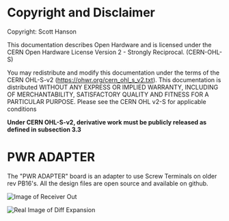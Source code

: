 # Copyright and Disclaimer
Copyright: Scott Hanson

This documentation describes Open Hardware and is licensed under the CERN Open Hardware License Version 2 - Strongly Reciprocal. (CERN-OHL-S)

You may redistribute and modify this documentation under the terms of the CERN OHL-S-v2 (https://ohwr.org/cern_ohl_s_v2.txt). This documentation is distributed WITHOUT ANY EXPRESS OR IMPLIED WARRANTY, INCLUDING OF MERCHANTABILITY, SATISFACTORY QUALITY AND FITNESS FOR A PARTICULAR PURPOSE. Please see the CERN OHL v2-S for applicable conditions

**Under CERN OHL-S-v2, derivative work must be publicly released as defined in subsection 3.3**

# PWR ADAPTER

The "PWR ADAPTER" board is an adapter to use Screw Terminals on older rev PB16's.  All the design files are open source and available on github.


![Image of Receiver Out](https://github.com/computergeek1507/PB_16/raw/master/PWR_ADAPTER/PWR_ADAPTER.png)

![Real Image of Diff Expansion](https://github.com/computergeek1507/PB_16/raw/master/PWR_ADAPTER/PWR_ADAPTER.jpg)

